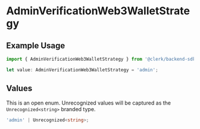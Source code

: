 # AdminVerificationWeb3WalletStrategy

## Example Usage

```typescript
import { AdminVerificationWeb3WalletStrategy } from '@clerk/backend-sdk/models/components';

let value: AdminVerificationWeb3WalletStrategy = 'admin';
```

## Values

This is an open enum. Unrecognized values will be captured as the `Unrecognized<string>` branded type.

```typescript
'admin' | Unrecognized<string>;
```
